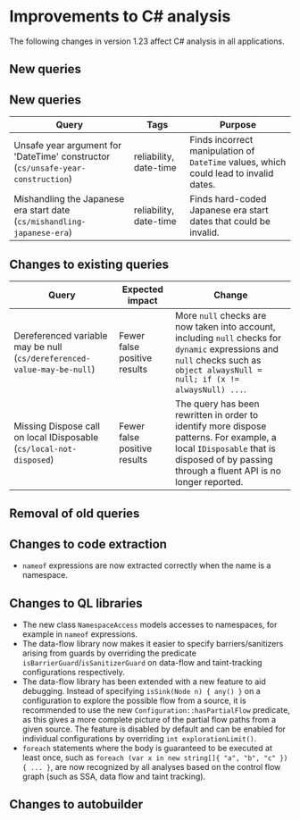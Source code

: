 # Improvements to C# analysis

The following changes in version 1.23 affect C# analysis in all applications.

## New queries

## New queries

| **Query**                   | **Tags**  | **Purpose**                                                        |
|-----------------------------|-----------|--------------------------------------------------------------------|
| Unsafe year argument for 'DateTime' constructor (`cs/unsafe-year-construction`) | reliability, date-time | Finds incorrect manipulation of `DateTime` values, which could lead to invalid dates. |
| Mishandling the Japanese era start date (`cs/mishandling-japanese-era`) | reliability, date-time | Finds hard-coded Japanese era start dates that could be invalid. |

## Changes to existing queries

| **Query**                    | **Expected impact**    | **Change**                        |
|------------------------------|------------------------|-----------------------------------|
| Dereferenced variable may be null (`cs/dereferenced-value-may-be-null`) | Fewer false positive results | More `null` checks are now taken into account, including `null` checks for `dynamic` expressions and `null` checks such as `object alwaysNull = null; if (x != alwaysNull) ...`. |
| Missing Dispose call on local IDisposable (`cs/local-not-disposed`) | Fewer false positive results | The query has been rewritten in order to identify more dispose patterns. For example, a local `IDisposable` that is disposed of by passing through a fluent API is no longer reported. |

## Removal of old queries

## Changes to code extraction

* `nameof` expressions are now extracted correctly when the name is a namespace.

## Changes to QL libraries

* The new class `NamespaceAccess` models accesses to namespaces, for example in `nameof` expressions.
* The data-flow library now makes it easier to specify barriers/sanitizers
  arising from guards by overriding the predicate
  `isBarrierGuard`/`isSanitizerGuard` on data-flow and taint-tracking
  configurations respectively.
* The data-flow library has been extended with a new feature to aid debugging.
  Instead of specifying `isSink(Node n) { any() }` on a configuration to
  explore the possible flow from a source, it is recommended to use the new
  `Configuration::hasPartialFlow` predicate, as this gives a more complete
  picture of the partial flow paths from a given source. The feature is
  disabled by default and can be enabled for individual configurations by
  overriding `int explorationLimit()`.
* `foreach` statements where the body is guaranteed to be executed at least once, such as `foreach (var x in new string[]{ "a", "b", "c" }) { ... }`, are now recognized by all analyses based on the control flow graph (such as SSA, data flow and taint tracking).

## Changes to autobuilder
